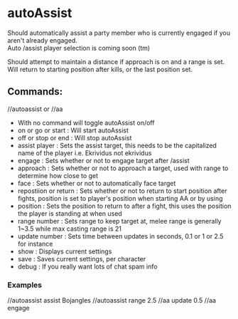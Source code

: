 # autoAssist
Should automatically assist a party member who is currently engaged if you aren't already engaged.  
Auto /assist player selection is coming soon (tm)  
  
Should attempt to maintain a distance if approach is on and a range is set. 
Will return to starting position after kills, or the last position set.

## Commands:  
//autoassist or //aa
* With no command will toggle autoAssist on/off  
* on or go or start : Will start autoAssist  
* off or stop or end : Will stop autoAssist  
* assist player : Sets the assist target, this needs to be the capitalized name of the player i.e. Ekrividus not ekrividus  
* engage : Sets whether or not to engage target after /assist  
* approach : Sets whether or not to approach a target, used with range to determine how close to get 
* face : Sets whether or not to automatically face target  
* repostiion or return : Sets whether or not to return to start position after fights, position is set to player's position when starting AA or by using
* position : Sets the position to return to after a fight, this uses the position the player is standing at when used 
* range number : Sets range to keep target at, melee range is generally 1~3.5 while max casting range is 21  
* update number : Sets time between updates in seconds, 0.1 or 1 or 2.5 for instance  
* show : Displays current settings  
* save : Saves current settings, per character  
* debug : If you really want lots of chat spam info  

### Examples
//autoassist assist Bojangles
//autoassist range 2.5
//aa update 0.5
//aa engage
